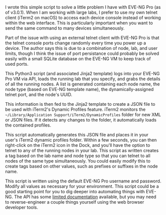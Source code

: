 I wrote this simple script to solve a little problem I have with EVE-NG Pro
(as of v3.0.1). When I am working with large labs, I prefer to use my own
telnet client (iTerm2 on macOS) to access each device console instead of
working within the web interface. This is particularly important when you
want to send the same command to many devices simultaneously.

Part of the issue with using an external telnet client with EVE-NG Pro is
that the telnet console ports change randomly every time you power up a
device. The author says this is due to a combination of node, lab, and user
limits, though I think the issue of port persistance could probably be solved
easily with a small SQLite database on the EVE-NG VM to keep track of used ports.

This Python3 script (and associated Jinja2 template) logs into your EVE-NG Pro
VM via API, loads the running lab that you specify, and grabs the details of
all the running nodes. A list is generated containing each node name,
the node type (based on EVE-NG template name), the dynamically-assigned telnet
port, and the node's UUID.

This information is then fed to the Jinja2 template to create a JSON file
to be used with iTerm2's Dynamic Profiles feature. iTerm2 monitors the
`~/Library/Application Support/iTerm2/DynamicProfiles` folder for new XML or
JSON files. If it detects any changes to the folder, it automatically loads
the contained profiles. 

This script automatically generates this JSON file and places it in your
user's iTerm2 dynamic profiles folder. Within a few seconds, you can then
right-click on the iTerm2 icon in the Dock, and you'll have the option to
telnet to any of the running nodes in your lab. This script as written
creates a tag based on the lab name and node type so that you can telnet
to all nodes of the same type simultaneously. You could easily modify this
to create tags based on other values, such as prefixes or suffixes in the
node name.

This script is written using the default EVE-NG Pro username and password.
Modify all values as necessary for your environment. This script could be
a good starting point for you to dig deeper into automating things with
EVE-NG. The API has some 
[limited documentation](https://www.eve-ng.net/index.php/documentation/howtos/how-to-eve-ng-api/)
available, but you may need to reverse-engineer a couple things yourself
using the web browser developer tools.

